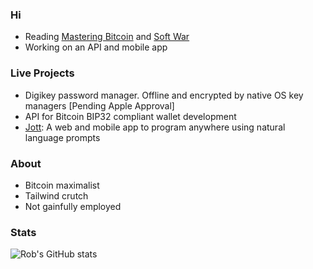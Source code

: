 ### Hi

- Reading [Mastering Bitcoin](https://github.com/bitcoinbook/bitcoinbook) and [Soft War](https://www.amazon.com/Softwar-Projection-National-Strategic-Significance/dp/B0BW358F37)
- Working on an API and mobile app

### Live Projects
- Digikey password manager. Offline and encrypted by native OS key managers [Pending Apple Approval]
- API for Bitcoin BIP32 compliant wallet development
- [Jott](https://jottcode.com): A web and mobile app to program anywhere using natural language prompts

### About
- Bitcoin maximalist
- Tailwind crutch
- Not gainfully employed

### Stats
![Rob's GitHub stats](https://github-readme-stats.vercel.app/api?username=xorizon&show_icons=true&theme=radical)

